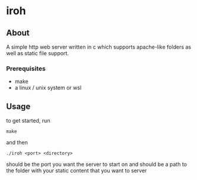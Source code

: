 # iroh

## About <a name = "about"></a>

A simple http web server written in c
which supports apache-like folders as well as
static file support.

### Prerequisites

* make
* a linux / unix system or wsl

## Usage <a name = "usage"></a>

to get started, run

```
make
```

and then

```
./iroh <port> <directory>
```
<port> should be the port you want the server to start on
and <directory> should be a path to the folder with your static content that you
want to server
